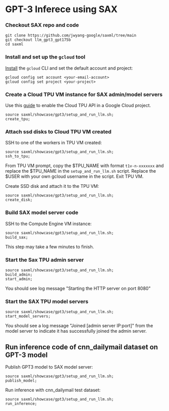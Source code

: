 #  GPT-3 Inferece using SAX

### Checkout SAX repo and code
```
git clone https://github.com/jwyang-google/saxml/tree/main
git checkout llm_gpt3_gpt175b
cd saxml
```

### Install and set up the `gcloud` tool
[Install](https://cloud.google.com/sdk/gcloud#download_and_install_the) the
`gcloud` CLI and set the default account and project:

```
gcloud config set account <your-email-account>
gcloud config set project <your-project>
```

### Create a Cloud TPU VM instance for SAX admin/model servers

Use this [guide](https://cloud.google.com/tpu/docs/users-guide-tpu-vm) to
enable the Cloud TPU API in a Google Cloud project.

```
source saxml/showcase/gpt3/setup_and_run_llm.sh;
create_tpu;
```

### Attach ssd disks to Cloud TPU VM created

SSH to one of the workers in TPU VM created:
```
source saxml/showcase/gpt3/setup_and_run_llm.sh;
ssh_to_tpu;
```

From TPU VM prompt, copy the $TPU_NAME with format ```t1v-n-xxxxxxx``` and replace the $TPU_NAME in the ```setup_and_run_llm.sh``` script.
Replace the $USER with your own gcloud username in the script.
Exit TPU VM. 

Create SSD disk and attach it to the TPU VM:
```
source saxml/showcase/gpt3/setup_and_run_llm.sh;
create_disk;
```


### Build SAX model server code

SSH to the Compute Engine VM instance:

```
source saxml/showcase/gpt3/setup_and_run_llm.sh;
build_sax;
```
This step may take a few minutes to finish. 


### Start the Sax TPU admin server
```
source saxml/showcase/gpt3/setup_and_run_llm.sh;
build_admin;
start_admin;
```

You should see log message "Starting the HTTP server on port 8080"

### Start the SAX TPU model servers
```
source saxml/showcase/gpt3/setup_and_run_llm.sh;
start_model_servers;
```

You should see a log message "Joined [admin server IP:port]" from the model
server to indicate it has successfully joined the admin server.

## Run inference code of cnn_dailymail dataset on GPT-3 model
Publish GPT3 model to SAX model server:
```
source saxml/showcase/gpt3/setup_and_run_llm.sh;
publish_model;
```

Run inference with cnn_dailymail test dataset:
```
source saxml/showcase/gpt3/setup_and_run_llm.sh;
run_inference;
```